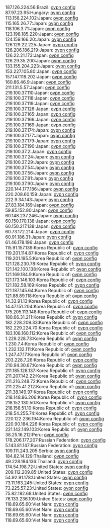 187.126.224.56:Brazil: [ovpn config](vpn/187_126_224_56.ovpn)  
87.97.23.95:Hungary: [ovpn config](vpn/87_97_23_95.ovpn)  
113.158.224.102:Japan: [ovpn config](vpn/113_158_224_102.ovpn)  
115.165.26.77:Japan: [ovpn config](vpn/115_165_26_77.ovpn)  
118.106.3.71:Japan: [ovpn config](vpn/118_106_3_71.ovpn)  
123.198.185.220:Japan: [ovpn config](vpn/123_198_185_220.ovpn)  
124.159.166.20:Japan: [ovpn config](vpn/124_159_166_20.ovpn)  
126.129.22.225:Japan: [ovpn config](vpn/126_129_22_225.ovpn)  
126.206.186.219:Japan: [ovpn config](vpn/126_206_186_219.ovpn)  
126.22.21.173:Japan: [ovpn config](vpn/126_22_21_173.ovpn)  
126.29.35.200:Japan: [ovpn config](vpn/126_29_35_200.ovpn)  
133.155.204.223:Japan: [ovpn config](vpn/133_155_204_223.ovpn)  
153.227.105.80:Japan: [ovpn config](vpn/153_227_105_80.ovpn)  
157.147.118.202:Japan: [ovpn config](vpn/157_147_118_202.ovpn)  
160.86.46.9:Japan: [ovpn config](vpn/160_86_46_9.ovpn)  
211.131.5.57:Japan: [ovpn config](vpn/211_131_5_57.ovpn)  
219.100.37.110:Japan: [ovpn config](vpn/219_100_37_110.ovpn)  
219.100.37.118:Japan: [ovpn config](vpn/219_100_37_118.ovpn)  
219.100.37.119:Japan: [ovpn config](vpn/219_100_37_119.ovpn)  
219.100.37.126:Japan: [ovpn config](vpn/219_100_37_126.ovpn)  
219.100.37.165:Japan: [ovpn config](vpn/219_100_37_165.ovpn)  
219.100.37.166:Japan: [ovpn config](vpn/219_100_37_166.ovpn)  
219.100.37.169:Japan: [ovpn config](vpn/219_100_37_169.ovpn)  
219.100.37.174:Japan: [ovpn config](vpn/219_100_37_174.ovpn)  
219.100.37.177:Japan: [ovpn config](vpn/219_100_37_177.ovpn)  
219.100.37.179:Japan: [ovpn config](vpn/219_100_37_179.ovpn)  
219.100.37.190:Japan: [ovpn config](vpn/219_100_37_190.ovpn)  
219.100.37.2:Japan: [ovpn config](vpn/219_100_37_2.ovpn)  
219.100.37.24:Japan: [ovpn config](vpn/219_100_37_24.ovpn)  
219.100.37.29:Japan: [ovpn config](vpn/219_100_37_29.ovpn)  
219.100.37.54:Japan: [ovpn config](vpn/219_100_37_54.ovpn)  
219.100.37.56:Japan: [ovpn config](vpn/219_100_37_56.ovpn)  
219.100.37.81:Japan: [ovpn config](vpn/219_100_37_81.ovpn)  
219.100.37.90:Japan: [ovpn config](vpn/219_100_37_90.ovpn)  
220.144.177.186:Japan: [ovpn config](vpn/220_144_177_186.ovpn)  
220.208.60.159:Japan: [ovpn config](vpn/220_208_60_159.ovpn)  
222.9.34.143:Japan: [ovpn config](vpn/222_9_34_143.ovpn)  
27.83.184.169:Japan: [ovpn config](vpn/27_83_184_169.ovpn)  
59.85.152.80:Japan: [ovpn config](vpn/59_85_152_80.ovpn)  
60.148.237.246:Japan: [ovpn config](vpn/60_148_237_246.ovpn)  
60.150.170.138:Japan: [ovpn config](vpn/60_150_170_138.ovpn)  
60.150.217.138:Japan: [ovpn config](vpn/60_150_217_138.ovpn)  
60.73.172.214:Japan: [ovpn config](vpn/60_73_172_214.ovpn)  
60.91.186.31:Japan: [ovpn config](vpn/60_91_186_31.ovpn)  
61.46.178.196:Japan: [ovpn config](vpn/61_46_178_196.ovpn)  
115.91.157.139:Korea Republic of: [ovpn config](vpn/115_91_157_139.ovpn)  
119.201.114.87:Korea Republic of: [ovpn config](vpn/119_201_114_87.ovpn)  
119.201.195.5:Korea Republic of: [ovpn config](vpn/119_201_195_5.ovpn)  
121.128.230.78:Korea Republic of: [ovpn config](vpn/121_128_230_78.ovpn)  
121.142.100.138:Korea Republic of: [ovpn config](vpn/121_142_100_138.ovpn)  
121.169.184.9:Korea Republic of: [ovpn config](vpn/121_169_184_9.ovpn)  
121.173.146.103:Korea Republic of: [ovpn config](vpn/121_173_146_103.ovpn)  
121.182.58.169:Korea Republic of: [ovpn config](vpn/121_182_58_169.ovpn)  
121.187.145.64:Korea Republic of: [ovpn config](vpn/121_187_145_64.ovpn)  
121.88.89.118:Korea Republic of: [ovpn config](vpn/121_88_89_118.ovpn)  
14.33.91.13:Korea Republic of: [ovpn config](vpn/14_33_91_13.ovpn)  
14.47.151.204:Korea Republic of: [ovpn config](vpn/14_47_151_204.ovpn)  
175.205.113.148:Korea Republic of: [ovpn config](vpn/175_205_113_148.ovpn)  
180.66.31.211:Korea Republic of: [ovpn config](vpn/180_66_31_211.ovpn)  
182.228.209.33:Korea Republic of: [ovpn config](vpn/182_228_209_33.ovpn)  
182.229.224.70:Korea Republic of: [ovpn config](vpn/182_229_224_70.ovpn)  
183.108.160.112:Korea Republic of: [ovpn config](vpn/183_108_160_112.ovpn)  
1.229.228.73:Korea Republic of: [ovpn config](vpn/1_229_228_73.ovpn)  
1.230.7.4:Korea Republic of: [ovpn config](vpn/1_230_7_4.ovpn)  
1.232.132.111:Korea Republic of: [ovpn config](vpn/1_232_132_111.ovpn)  
1.247.47.17:Korea Republic of: [ovpn config](vpn/1_247_47_17.ovpn)  
203.228.7.26:Korea Republic of: [ovpn config](vpn/203_228_7_26.ovpn)  
210.94.30.67:Korea Republic of: [ovpn config](vpn/210_94_30_67.ovpn)  
211.185.128.137:Korea Republic of: [ovpn config](vpn/211_185_128_137.ovpn)  
211.207.142.22:Korea Republic of: [ovpn config](vpn/211_207_142_22.ovpn)  
211.216.248.72:Korea Republic of: [ovpn config](vpn/211_216_248_72.ovpn)  
211.225.41.212:Korea Republic of: [ovpn config](vpn/211_225_41_212.ovpn)  
211.38.149.97:Korea Republic of: [ovpn config](vpn/211_38_149_97.ovpn)  
218.148.86.206:Korea Republic of: [ovpn config](vpn/218_148_86_206.ovpn)  
218.152.130.50:Korea Republic of: [ovpn config](vpn/218_152_130_50.ovpn)  
218.158.51.10:Korea Republic of: [ovpn config](vpn/218_158_51_10.ovpn)  
218.54.255.74:Korea Republic of: [ovpn config](vpn/218_54_255_74.ovpn)  
220.122.236.194:Korea Republic of: [ovpn config](vpn/220_122_236_194.ovpn)  
220.90.184.226:Korea Republic of: [ovpn config](vpn/220_90_184_226.ovpn)  
221.142.149.103:Korea Republic of: [ovpn config](vpn/221_142_149_103.ovpn)  
38.25.16.212:Peru: [ovpn config](vpn/38_25_16_212.ovpn)  
178.206.177.207:Russian Federation: [ovpn config](vpn/178_206_177_207.ovpn)  
5.143.81.147:Russian Federation: [ovpn config](vpn/5_143_81_147.ovpn)  
109.111.243.205:Serbia: [ovpn config](vpn/109_111_243_205.ovpn)  
184.82.14.129:Thailand: [ovpn config](vpn/184_82_14_129.ovpn)  
49.228.184.136:Thailand: [ovpn config](vpn/49_228_184_136.ovpn)  
174.54.198.72:United States: [ovpn config](vpn/174_54_198_72.ovpn)  
209.112.209.85:United States: [ovpn config](vpn/209_112_209_85.ovpn)  
54.92.91.178:United States: [ovpn config](vpn/54_92_91_178.ovpn)  
73.11.163.245:United States: [ovpn config](vpn/73_11_163_245.ovpn)  
73.225.57.23:United States: [ovpn config](vpn/73_225_57_23.ovpn)  
75.82.182.68:United States: [ovpn config](vpn/75_82_182_68.ovpn)  
76.133.236.109:United States: [ovpn config](vpn/76_133_236_109.ovpn)  
118.69.65.60:Viet Nam: [ovpn config](vpn/118_69_65_60.ovpn)  
118.69.65.60:Viet Nam: [ovpn config](vpn/118_69_65_60.ovpn)  
118.69.65.60:Viet Nam: [ovpn config](vpn/118_69_65_60.ovpn)  
118.69.65.60:Viet Nam: [ovpn config](vpn/118_69_65_60.ovpn)  
